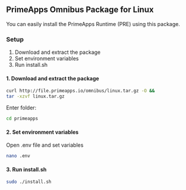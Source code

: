 ## PrimeApps Omnibus Package for Linux

You can easily install the PrimeApps Runtime (PRE) using this package.

### Setup
1. Download and extract the package
2. Set environment variables
3. Run install.sh

#### 1. Download and extract the package
```bash
curl http://file.primeapps.io/omnibus/linux.tar.gz -O &&
tar -xzvf linux.tar.gz
```

Enter folder:
```bash
cd primeapps
```

#### 2. Set environment variables
Open .env file and set variables

```bash
nano .env
```

#### 3. Run install.sh
```bash
sudo ./install.sh
```
